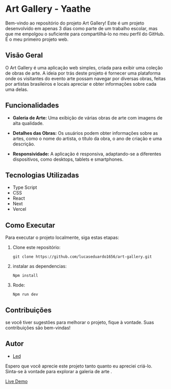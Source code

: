 # Art Gallery - Yaathe

Bem-vindo ao repositório do projeto Art Gallery! Este é um projeto desenvolvido em apenas 3 dias como parte de um trabalho escolar, mas que me empolgou o suficiente para compartilhá-lo no meu perfil do GitHub. É o meu primeiro projeto web.

## Visão Geral

O Art Gallery é uma aplicação web simples, criada para exibir uma coleção de obras de arte. A ideia por trás deste projeto é fornecer uma plataforma onde os visitantes do evento arte possam navegar por diversas obras, feitas por artistas brasileiros e locais apreciar e obter informações sobre cada uma delas.

## Funcionalidades

- **Galeria de Arte:** Uma exibição de várias obras de arte com imagens de alta qualidade.

- **Detalhes das Obras:** Os usuários podem obter informações sobre as artes, como o nome do artista, o título da obra, o ano de criação e uma descrição.

- **Responsividade:** A aplicação é responsiva, adaptando-se a diferentes dispositivos, como desktops, tablets e smartphones.

## Tecnologias Utilizadas

- Type Script
- CSS
- React
- Next
- Vercel

## Como Executar

Para executar o projeto localmente, siga estas etapas:

1. Clone este repositório:

   ```shell
   git clone https://github.com/lucaseduardo1656/art-gallery.git
   ```

2. instalar as dependencias:
   ```shell
   Npm install
   ```
3. Rode:

   ```shell
   Npm run dev
   ```

## Contribuições

se você tiver sugestões para melhorar o projeto, fique à vontade. Suas contribuições são bem-vindas!

## Autor

- [Led](https://github.com/lucaseduardo1656)

Espero que você aprecie este projeto tanto quanto eu apreciei criá-lo. Sinta-se à vontade para explorar a galeria de arte .

[Live Demo](https://v-art.vercel.app/)
